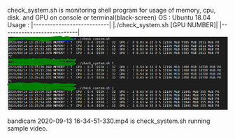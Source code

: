 check_system.sh is monitoring shell program for usage of memory, cpu, disk. and GPU on console or terminal(black-screen) 
OS : Ubuntu 18.04
Usage :
|---------------------------|
|./check_system.sh [GPU NUMBER]|
|---------------------------|
![Running screen](./check_system_v0.1.PNG)

bandicam 2020-09-13 16-34-51-330.mp4 is check_system.sh running sample video.

